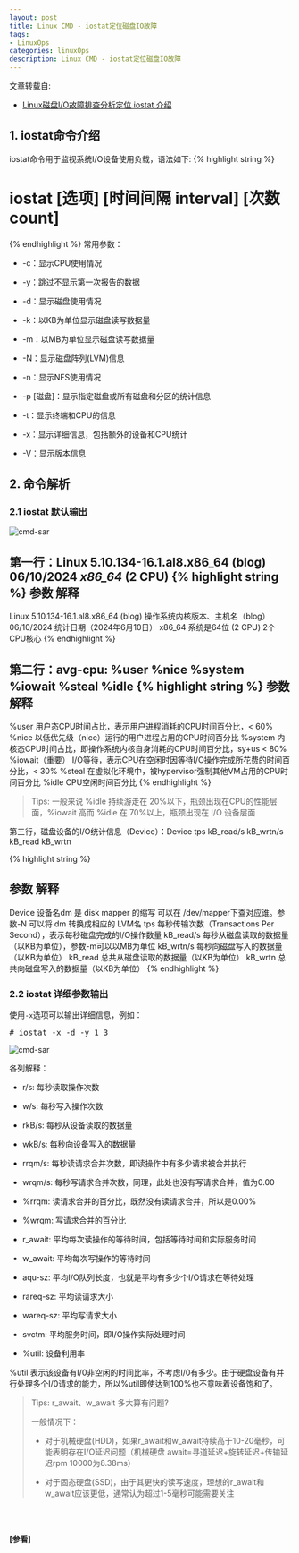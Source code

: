 ```yaml
---
layout: post
title: Linux CMD - iostat定位磁盘IO故障
tags:
- LinuxOps
categories: linuxOps
description: Linux CMD - iostat定位磁盘IO故障
---
```


文章转载自:

- [Linux磁盘I/O故障排查分析定位 iostat 介绍](https://zhuanlan.zhihu.com/p/703547755)


<!-- more -->


## 1. iostat命令介绍


iostat命令用于监视系统I/O设备使用负载，语法如下:
{% highlight string %}
# iostat [选项] [时间间隔 interval] [次数 count]
{% endhighlight %}
常用参数：

- -c：显示CPU使用情况

- -y：跳过不显示第一次报告的数据

- -d：显示磁盘使用情况

- -k：以KB为单位显示磁盘读写数据量

- -m：以MB为单位显示磁盘读写数据量

- -N：显示磁盘阵列(LVM)信息

- -n：显示NFS使用情况

- -p [磁盘]：显示指定磁盘或所有磁盘和分区的统计信息

- -t：显示终端和CPU的信息

- -x：显示详细信息，包括额外的设备和CPU统计

- -V：显示版本信息

## 2. 命令解析

### 2.1 iostat 默认输出

![cmd-sar](https://ivanzz1001.github.io/records/assets/img/linuxops/cmd/cmd-iostat-10010-01.webp)



第一行：Linux 5.10.134-16.1.al8.x86_64 (blog) 06/10/2024 _x86_64_ (2 CPU)
{% highlight string %}
               参数	                                             解释
----------------------------------------------------------------------------------------
Linux 5.10.134-16.1.al8.x86_64 (blog)	              操作系统内核版本、主机名（blog）
06/10/2024	                                          统计日期（2024年6月10日）
x86_64	                                              系统是64位
(2 CPU)	                                              2个CPU核心
{% endhighlight %}


第二行：avg-cpu: %user %nice %system %iowait %steal %idle
{% highlight string %}
  参数	                             解释
----------------------------------------------------------------------------------------
 %user	               用户态CPU时间占比，表示用户进程消耗的CPU时间百分比，< 60%
 %nice	               以低优先级（nice）运行的用户进程占用的CPU时间百分比
 %system	           内核态CPU时间占比，即操作系统内核自身消耗的CPU时间百分比，sy+us < 80%
 %iowait（重要）	       I/O等待，表示CPU在空闲时因等待I/O操作完成所花费的时间百分比，< 30%
 %steal	               在虚拟化环境中，被hypervisor强制其他VM占用的CPU时间百分比
 %idle	               CPU空闲时间百分比
{% endhighlight %}

>Tips: 一般来说 %idle 持续游走在 20%以下，瓶颈出现在CPU的性能层面，%iowait 高而 %idle 在 70%以上，瓶颈出现在 I/O 设备层面


第三行，磁盘设备的I/O统计信息（Device）：Device tps kB_read/s kB_wrtn/s kB_read kB_wrtn

{% highlight string %}

参数	                                  解释
--------------------------------------------------------------------------------------------------------------------
Device	                设备名dm 是 disk mapper 的缩写 可以在 /dev/mapper下查对应谁。参数-N 可以将 dm 转换成相应的 LVM名
tps	                    每秒传输次数（Transactions Per Second），表示每秒磁盘完成的I/O操作数量
kB_read/s	            每秒从磁盘读取的数据量（以KB为单位），参数-m可以以MB为单位
kB_wrtn/s	            每秒向磁盘写入的数据量（以KB为单位）
kB_read	                总共从磁盘读取的数据量（以KB为单位）
kB_wrtn	                总共向磁盘写入的数据量（以KB为单位）
{% endhighlight %}

### 2.2 iostat 详细参数输出
使用```-x```选项可以输出详细信息，例如：
<pre>
# iostat -x -d -y 1 3
</pre>
![cmd-sar](https://ivanzz1001.github.io/records/assets/img/linuxops/cmd/cmd-iostat-10010-02.webp)

各列解释：

- r/s: 每秒读取操作次数

- w/s: 每秒写入操作次数

- rkB/s: 每秒从设备读取的数据量

- wkB/s: 每秒向设备写入的数据量

- rrqm/s: 每秒读请求合并次数，即读操作中有多少请求被合并执行

- wrqm/s: 每秒写请求合并次数，同理，此处也没有写请求合并，值为0.00

- %rrqm: 读请求合并的百分比，既然没有读请求合并，所以是0.00%

- %wrqm: 写请求合并的百分比

- r_await: 平均每次读操作的等待时间，包括等待时间和实际服务时间

- w_await: 平均每次写操作的等待时间

- aqu-sz: 平均I/O队列长度，也就是平均有多少个I/O请求在等待处理

- rareq-sz: 平均读请求大小

- wareq-sz: 平均写请求大小

- svctm: 平均服务时间，即I/O操作实际处理时间

- %util: 设备利用率

%util 表示该设备有I/0非空闲的时间比率，不考虑I/0有多少。由于硬盘设备有并行处理多个I/0请求的能力，所以%util即使达到100%也不意味着设备饱和了。


>Tips: r_await、w_await 多大算有问题?
>
> 一般情况下：
> 
> - 对于机械硬盘(HDD)，如果r_await和w_await持续高于10-20毫秒，可能表明存在I/O延迟问题（机械硬盘 await=寻道延迟+旋转延迟+传输延迟rpm 10000为8.38ms）
>
> - 对于固态硬盘(SSD)，由于其更快的读写速度，理想的r_await和w_await应该更低，通常认为超过1-5毫秒可能需要关注



<br />
<br />

**[参看]**




<br />
<br />
<br />


